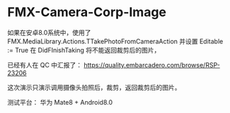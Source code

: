# FMX-Camera-Corp-Image
如果在安卓8.0系统中，使用了
FMX.MediaLibrary.Actions.TTakePhotoFromCameraAction
并设置
Editable := True
在 DidFInishTaking 将不能返回裁剪后的图片，

已经有人在 QC 中汇报了：
https://quality.embarcadero.com/browse/RSP-23206

这次演示只演示调用摄像头拍照后，裁剪，返回裁剪后的图片。

测试平台：
华为 Mate8 + Android8.0

